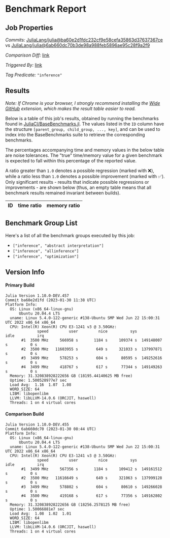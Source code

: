 # Benchmark Report

## Job Properties

*Commits:* [JuliaLang/julia@ba60e2d1fdc232cf9e58cefa35863d37637367ce](https://github.com/JuliaLang/julia/commit/ba60e2d1fdc232cf9e58cefa35863d37637367ce) vs [JuliaLang/julia@6ab660dc70b3de98a988feb5896ae95c28f9a2f9](https://github.com/JuliaLang/julia/commit/6ab660dc70b3de98a988feb5896ae95c28f9a2f9)

*Comparison Diff:* [link](https://github.com/JuliaLang/julia/compare/6ab660dc70b3de98a988feb5896ae95c28f9a2f9..ba60e2d1fdc232cf9e58cefa35863d37637367ce)

*Triggered By:* [link](https://github.com/JuliaLang/julia/pull/48455#issuecomment-1408471645)

*Tag Predicate:* `"inference"`

## Results

*Note: If Chrome is your browser, I strongly recommend installing the [Wide GitHub](https://chrome.google.com/webstore/detail/wide-github/kaalofacklcidaampbokdplbklpeldpj?hl=en)
extension, which makes the result table easier to read.*

Below is a table of this job's results, obtained by running the benchmarks found in
[JuliaCI/BaseBenchmarks.jl](https://github.com/JuliaCI/BaseBenchmarks.jl). The values
listed in the `ID` column have the structure `[parent_group, child_group, ..., key]`,
and can be used to index into the BaseBenchmarks suite to retrieve the corresponding
benchmarks.

The percentages accompanying time and memory values in the below table are noise tolerances. The "true"
time/memory value for a given benchmark is expected to fall within this percentage of the reported value.

A ratio greater than `1.0` denotes a possible regression (marked with :x:), while a ratio less
than `1.0` denotes a possible improvement (marked with :white_check_mark:). Only significant results - results
that indicate possible regressions or improvements - are shown below (thus, an empty table means that all
benchmark results remained invariant between builds).

| ID | time ratio | memory ratio |
|----|------------|--------------|

## Benchmark Group List

Here's a list of all the benchmark groups executed by this job:

- `["inference", "abstract interpretation"]`
- `["inference", "allinference"]`
- `["inference", "optimization"]`

## Version Info

#### Primary Build

```
Julia Version 1.10.0-DEV.457
Commit ba60e2d1fd (2023-01-30 11:38 UTC)
Platform Info:
  OS: Linux (x86_64-linux-gnu)
      Ubuntu 20.04.4 LTS
  uname: Linux 5.4.0-122-generic #138-Ubuntu SMP Wed Jun 22 15:00:31 UTC 2022 x86_64 x86_64
  CPU: Intel(R) Xeon(R) CPU E3-1241 v3 @ 3.50GHz: 
              speed         user         nice          sys         idle          irq
       #1  3500 MHz     566958 s       1184 s     109374 s  149148007 s          0 s
       #2  3500 MHz   11603955 s        649 s     321033 s  137997871 s          0 s
       #3  3499 MHz     578253 s        604 s      80595 s  149252616 s          0 s
       #4  3499 MHz     418767 s        617 s      77344 s  149149263 s          0 s
  Memory: 31.320838928222656 GB (18195.44140625 MB free)
  Uptime: 1.500528977e7 sec
  Load Avg:  1.16  1.07  1.08
  WORD_SIZE: 64
  LIBM: libopenlibm
  LLVM: libLLVM-14.0.6 (ORCJIT, haswell)
  Threads: 1 on 4 virtual cores

```

#### Comparison Build

```
Julia Version 1.10.0-DEV.455
Commit 6ab660dc70 (2023-01-30 08:44 UTC)
Platform Info:
  OS: Linux (x86_64-linux-gnu)
      Ubuntu 20.04.4 LTS
  uname: Linux 5.4.0-122-generic #138-Ubuntu SMP Wed Jun 22 15:00:31 UTC 2022 x86_64 x86_64
  CPU: Intel(R) Xeon(R) CPU E3-1241 v3 @ 3.50GHz: 
              speed         user         nice          sys         idle          irq
       #1  3499 MHz     567356 s       1184 s     109412 s  149161512 s          0 s
       #2  3500 MHz   11616649 s        649 s     321063 s  137999128 s          0 s
       #3  3499 MHz     578802 s        604 s      80610 s  149266028 s          0 s
       #4  3500 MHz     419168 s        617 s      77356 s  149162802 s          0 s
  Memory: 31.320838928222656 GB (18256.2578125 MB free)
  Uptime: 1.50066881e7 sec
  Load Avg:  1.08  1.02  1.01
  WORD_SIZE: 64
  LIBM: libopenlibm
  LLVM: libLLVM-14.0.6 (ORCJIT, haswell)
  Threads: 1 on 4 virtual cores

```
